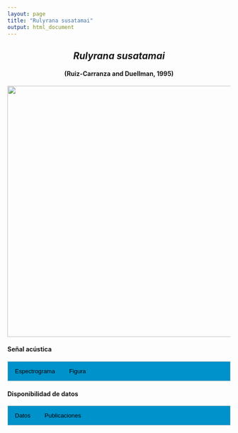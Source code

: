 ```yaml
---
layout: page
title: "Rulyrana susatamai"
output: html_document
---
```


<style>
/* Simplified CSS for tabs */
.tab {
  overflow: hidden;
  border: 1px solid #ccc;
  background-color: #0092ca;
}
.tab button {
  background-color: inherit;
  float: left;
  border: none;
  cursor: pointer;
  padding: 14px 16px;
  transition: background-color 0.3s;
}
.tab button:hover {
  background-color: #ddd;
}
.tab button.active {
  background-color: #ccc;
}
.tabcontent {
  display: none;
  padding: 6px 12px;
  border: 1px solid #ccc;
  border-top: none;
}
.audio-container {
  margin-bottom: 10px;
}
body h1 {
  display: none;
}
</style>

<script>
function openTab(evt, tabName) {
  document.querySelectorAll('.tabcontent').forEach(tab => tab.style.display = "none");
  document.querySelectorAll('.tablinks').forEach(link => link.classList.remove('active'));
  document.getElementById(tabName).style.display = "block";
  evt.currentTarget.classList.add('active');
}
</script>

<!-- Species presentation -->
<div style="text-align: center;">
  <h2><i>Rulyrana susatamai</i></h2>
  <h4>(Ruiz-Carranza and Duellman, 1995)</h4>
  <img src="{{ site.baseurl }}/images/especie_Rulyrana_susatamai.png" style="width:15cm;">
</div>

#### Señal acústica

<!-- Tabs section -->
<div class="tab">
  <button class="tablinks" onclick="openTab(event, 'Espectro')">Espectrograma</button>
  <button class="tablinks" onclick="openTab(event, 'fig')">Figura</button>
</div>

<!-- Seccion Espectrograma -->
<div id="Espectro" class="tabcontent" style="text-align: center;">
  <video width="100%" height="auto" controls>
    <source src="{{ site.baseurl }}/Espectrograms/dyna_Rulyrana_susatamai.mp4" type="video/mp4">
    Tu navegador no soporta el elemento de video.
  </video>
</div>

<!-- Seccion Figura -->
<div id="fig" class="tabcontent" style="text-align: center;">
  <img src="{{ site.baseurl }}/images/spec_Rulyrana_susatamai.png" style="width:15cm;">
</div>

#### Disponibilidad de datos

<!-- Tabs section -->
<div class="tab">
  <button class="tablinks" onclick="openTab(event, 'dat')">Datos</button>
  <button class="tablinks" onclick="openTab(event, 'pubs')">Publicaciones</button>
</div>

<!-- Seccion Datos -->
<div id="dat" class="tabcontent">
  <p><strong>Disponibles en CSA-IAVH</strong></p>
  <p><a href="http://colecciones.humboldt.org.co/rec/sonidos/IAvH-CSA-34245/IAvH-CSA-34245.wav" target="_blank">IAVH-CSA-34245</a></p>
  <p><a href="http://colecciones.humboldt.org.co/rec/sonidos/IAvH-CSA-34246/IAvH-CSA-34246.wav" target="_blank">IAVH-CSA-34246</a></p>
  <p><a href="http://colecciones.humboldt.org.co/rec/sonidos/IAvH-CSA-34247/IAvH-CSA-34247.wav" target="_blank">IAVH-CSA-34247</a></p>
</div>

<!-- Seccion Publicaciones -->
<div id="pubs" class="tabcontent">

  <p><strong>Galindo, C.A., Viuche-Lozano, A. and Bernal, M.H.</strong> 2020. The advertisement call of the Colombian endemic glassfrog <i>Rulyrana susatamai</i> (Anura: Centrolenidae). <i>Zootaxa</i>, 4852 (5), 586–589. <a href="https://doi.org/10.11646/zootaxa.4852.5.8" target="_blank">https://doi.org/10.11646/zootaxa.4852.5.8</a></p> 
  
  <p><strong>Mendoza-Henao, A. M., Duarte-Marin, S., and Rada, M.</strong> 2021. Advertisement calls of six glassfrog species in the Colombian Andes, and comments on priorities for future research and conservation. <i>Amphibian and Reptile Conservation</i> 15: 156-171.<a href="https://archive.org/details/biostor-286491" target="_blank">https://archive.org/details/biostor-286491</a></p>

</div>
